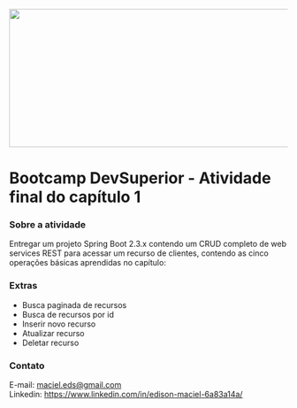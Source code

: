 <p align="center"><img width="600" height="250" src="https://i.ibb.co/V90W8TR/image.jpg"></p>








<h1 class="code-line" data-line-start=0 data-line-end=1 ><a id="Desafio 1: Strings"></a>Bootcamp DevSuperior - Atividade final do capítulo 1 </h1>
<h3 class="code-line" data-line-start=2 data-line-end=3 ><a id="Sobre_o_desafio_2"></a>Sobre a atividade</h3>
<p class="has-line-data" data-line-start="5" data-line-end="6">Entregar um projeto Spring Boot 2.3.x contendo um CRUD completo de web services REST para acessar um recurso de clientes, contendo as cinco operações básicas aprendidas no capítulo:

<h3 class="code-line" data-line-start=12 data-line-end=13 ><a id="Extras"></a>Extras</h3>
<ul>
<li class="has-line-data" data-line-start="14" data-line-end="15">Busca paginada de recursos</li>
<li class="has-line-data" data-line-start="14" data-line-end="15">Busca de recursos por id</li>
<li class="has-line-data" data-line-start="14" data-line-end="15">Inserir novo recurso</li>
<li class="has-line-data" data-line-start="14" data-line-end="15">Atualizar recurso</li>
<li class="has-line-data" data-line-start="14" data-line-end="15">Deletar recurso</li>
</ul>






<h3 class="code-line" data-line-start=86 data-line-end=87 ><a id="Contato_86"></a>Contato</h3>
<p class="has-line-data" data-line-start="88" data-line-end="90">E-mail: <a href="mailto:maciel.eds@gmail.com">maciel.eds@gmail.com</a><br>
Linkedin: <a href="https://www.linkedin.com/in/edison-maciel-6a83a14a/">https://www.linkedin.com/in/edison-maciel-6a83a14a/</a></p>
